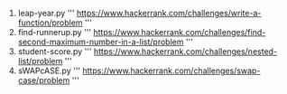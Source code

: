 1. leap-year.py 
  '''
  https://www.hackerrank.com/challenges/write-a-function/problem
  '''
2. find-runnerup.py
  '''
  https://www.hackerrank.com/challenges/find-second-maximum-number-in-a-list/problem
  '''
3. student-score.py
  '''
  https://www.hackerrank.com/challenges/nested-list/problem
  '''
4.  sWAPcASE.py
  '''
  https://www.hackerrank.com/challenges/swap-case/problem
  '''
